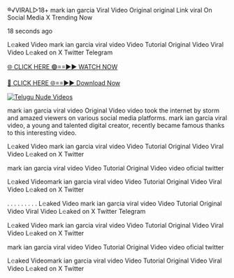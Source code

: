 ®️√VIRAL▷18+ mark ian garcia Viral Video Original original Link viral On Social Media X Trending Now

18 seconds ago

L𝚎aked Video mark ian garcia viral video Video Tutorial Original Video Viral Video L𝚎aked on X Twitter Telegram

[🌐 CLICK HERE 🟢==►► WATCH NOW](https://viral-xone.blogspot.com/2025/01/github.html)

[🔴 CLICK HERE 🌐==►► Download Now](https://viral-xone.blogspot.com/2025/01/github.html)

[![Telugu Nude Videos](https://i.imgur.com/dJHk4Zq.gif)](https://viral-xone.blogspot.com/2025/01/github.html)

mark ian garcia viral video Original Video video took the internet by storm and amazed viewers on various social media platforms. mark ian garcia viral video, a young and talented digital creator, recently became famous thanks to this interesting video.

L𝚎aked Video mark ian garcia viral video Video Tutorial Original Video Viral Video L𝚎aked on X Twitter

mark ian garcia viral video Video Tutorial Original Video video oficial twitter

L𝚎aked Videomark ian garcia viral video Video Tutorial Original Video Viral Video L𝚎aked on X Twitter

. . . . . . . . . L𝚎aked Video mark ian garcia viral video Video Tutorial Original Video Viral Video L𝚎aked on X Twitter Telegram

L𝚎aked Video mark ian garcia viral video Video Tutorial Original Video Viral Video L𝚎aked on X Twitter

mark ian garcia viral video Video Tutorial Original Video video oficial twitter

L𝚎aked Videomark ian garcia viral video Video Tutorial Original Video Viral Video L𝚎aked on X Twitter